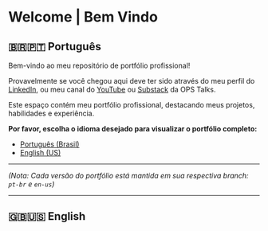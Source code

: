 # Welcome | Bem Vindo

## 🇧🇷🇵🇹 Português
Bem-vindo ao meu repositório de portfólio profissional!

Provavelmente se você chegou aqui deve ter sido através do meu perfil do [LinkedIn](https://www.linkedin.com/in/weyderfs), ou meu canal do [YouTube](https://www.youtube.com/@opstalks) ou [Substack](https://opstalksit.substack.com)  da OPS Talks.

Este espaço contém meu portfólio profissional, destacando meus projetos, habilidades e experiência.

**Por favor, escolha o idioma desejado para visualizar o portfólio completo:**

* [Português (Brasil)](https://github.com/SEU_USUARIO_GITHUB/SEU_REPOSITORIO/tree/pt-br)
* [English (US)](https://github.com/SEU_USUARIO_GITHUB/SEU_REPOSITORIO/tree/en-us)

---

*(Nota: Cada versão do portfólio está mantida em sua respectiva branch: `pt-br` e `en-us`)*


---
## 🇬🇧🇺🇸 English




